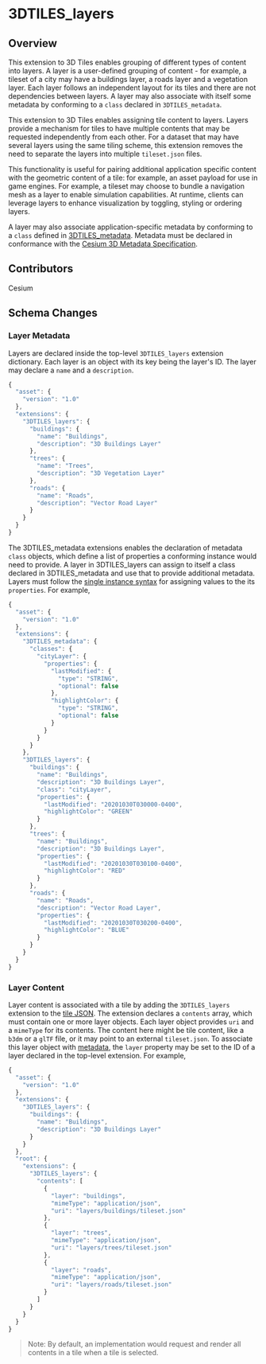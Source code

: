 # 3DTILES_layers

## Overview

This extension to 3D Tiles enables grouping of different types of content into layers. A layer is a user-defined grouping of content - for example, a tileset of a city may have a buildings layer, a roads layer and a vegetation layer. Each layer follows an independent layout for its tiles and there are not dependencies between layers. A layer may also associate with itself some metadata by conforming to a `class` declared in `3DTILES_metadata`.

This extension to 3D Tiles enables assigning tile content to layers. Layers provide a mechanism for tiles to have multiple contents that may be requested independently from each other. For a dataset that may have several layers using the same tiling scheme, this extension removes the need to separate the layers into multiple `tileset.json` files.

This functionality is useful for pairing additional application specific content with the geometric content of a tile: for example, an asset payload for use in game engines. For example, a tileset may choose to bundle a navigation mesh as a layer to enable simulation capabilities. At runtime, clients can leverage layers to enhance visualization by toggling, styling or ordering layers.

A layer may also associate application-specific metadata by conforming to a `class` defined in [3DTILES_metadata](). Metadata must be declared in conformance with the [Cesium 3D Metadata Specification]().

## Contributors

Cesium

## Schema Changes

### Layer Metadata

Layers are declared inside the top-level `3DTILES_layers` extension dictionary. Each layer is an object with its key being the layer's ID. The layer may declare a `name` and a `description`. 

```javascript
{
  "asset": {
    "version": "1.0"
  },
  "extensions": {
    "3DTILES_layers": {
      "buildings": {
        "name": "Buildings",
        "description": "3D Buildings Layer"
      },
      "trees": {
        "name": "Trees",
        "description": "3D Vegetation Layer"
      },
      "roads": {
        "name": "Roads",
        "description": "Vector Road Layer"
      }
    }
  }
}
```

The 3DTILES_metadata extensions enables the declaration of metadata `class` objects, which define a list of properties a conforming instance would need to provide. A layer in 3DTILES_layers can assign to itself a class declared in 3DTILES_metadata and use that to provide additional metadata. Layers must follow the [single instance syntax]() for assigning values to the its `properties`. For example,

```javascript
{
  "asset": {
    "version": "1.0"
  },
  "extensions": {
    "3DTILES_metadata": {
      "classes": {
        "cityLayer": {
          "properties": {
            "lastModified": {
              "type": "STRING",
              "optional": false
            },
            "highlightColor": {
              "type": "STRING",
              "optional": false
            }
          }
        }
      }
    },
    "3DTILES_layers": {
      "buildings": {
        "name": "Buildings",
        "description": "3D Buildings Layer",
        "class": "cityLayer",
        "properties": {
          "lastModified": "20201030T030000-0400",
          "highlightColor": "GREEN"
        }
      },
      "trees": {
        "name": "Buildings",
        "description": "3D Buildings Layer",
        "properties": {
          "lastModified": "20201030T030100-0400",
          "highlightColor": "RED"
        }
      },
      "roads": {
        "name": "Roads",
        "description": "Vector Road Layer",
        "properties": {
          "lastModified": "20201030T030200-0400",
          "highlightColor": "BLUE"
        }
      }
    }
  }
}
```

### Layer Content

Layer content is associated with a tile by adding the `3DTILES_layers` extension to the [tile JSON](https://github.com/CesiumGS/3d-tiles/tree/master/specification#tile-json). The extension declares a `contents` array, which must contain one or more layer objects. Each layer object provides `uri` and a `mimeType` for its contents. The content here might be tile content, like a `b3dm` or a `glTF` file, or it may point to an external `tileset.json`. To associate this layer object with [metadata](#layer-metadata), the `layer` property may be set to the ID of a layer declared in the top-level extension. For example,

```javascript
{
  "asset": {
    "version": "1.0"
  },
  "extensions": {
    "3DTILES_layers": {
      "buildings": {
        "name": "Buildings",
        "description": "3D Buildings Layer"
      }
    }
  },
  "root": {
    "extensions": {
      "3DTILES_layers": {
        "contents": [
          {
            "layer": "buildings",
            "mimeType": "application/json",
            "uri": "layers/buildings/tileset.json"
          },
          {
            "layer": "trees",
            "mimeType": "application/json",
            "uri": "layers/trees/tileset.json"
          },
          {
            "layer": "roads",
            "mimeType": "application/json",
            "uri": "layers/roads/tileset.json"
          }
        ]
      }
    }
  }
}
```

> Note: By default, an implementation would request and render all contents in a tile when a tile is selected.
